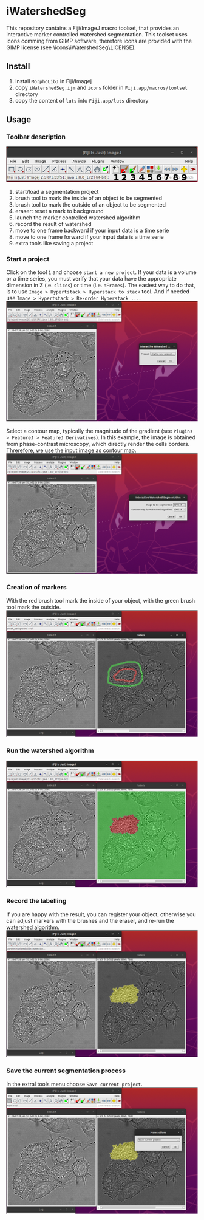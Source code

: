 # iWatershedSeg

This repository cantains a Fiji/ImageJ macro toolset, that provides an 
interactive marker controlled watershed segmentation. This toolset uses icons 
comming from GIMP software, therefore icons are provided with the GIMP license 
(see \icons\iWatershedSeg\LICENSE).

## Install
1. install `MorphoLibJ` in Fiji/Imagej
2. copy `iWatershedSeg.ijm` and `icons` folder in `Fiji.app/macros/toolset` 
directory
3. copy the content of `luts` into `Fiji.app/luts` directory

## Usage

### Toolbar description
![toolbar](assets/toolbar.png)

1. start/load a segmentation project
2. brush tool to mark the inside of an object to be segmented
3. brush tool to mark the outside of an object to be segmented
4. eraser: reset a mark to background
5. launch the marker controlled watershed algorithm
6. record the result of watershed
7. move to one frame backward if your input data is a time serie
8. move to one frame forward if your input data is a time serie
9. extra tools like saving a project

### Start a project
Click on the tool `1` and choose `start a new project`. If your data is a volume
or a time series, you must verify that your data have the appropriate dimension 
in Z (.e. `slices`) or time (i.e. `nFrames`). The easiest way to do that, is to
use `Image > Hypertstack > Hyperstack to stack` tool. And if needed use 
`Image > Hypertstack > Re-order Hyperstack ...`.
![screenshot 1](assets/Screenshot_1.png)

Select a contour map, typically the magnitude of the gradient 
(see `Plugins > FeatureJ > FeatureJ Derivatives`). In this example, the image is 
obtained from phase-contrast microscopy, which directly render the cells borders.
Threrefore, we use the input image as contour map.
![screenshot 2](assets/Screenshot_2.png)

### Creation of markers
With the red brush tool mark the inside of your object, with the green brush 
tool mark the outside.
![screenshot 3](assets/Screenshot_3.png)

### Run the watershed algorithm
![screenshot 4](assets/Screenshot_4.png)

### Record the labelling
If you are happy with the result, you can register your object, otherwise you can 
adjust markers with the brushes and the eraser, and re-run the watershed 
algorithm.
![screenshot 5](assets/Screenshot_5.png)

### Save the current segmentation process
In the extral tools menu choose `Save current project`.
![screenshot 6](assets/Screenshot_6.png)
